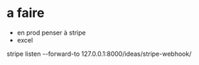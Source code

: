 # a faire

- en prod penser à stripe
- excel

stripe listen --forward-to 127.0.0.1:8000/ideas/stripe-webhook/